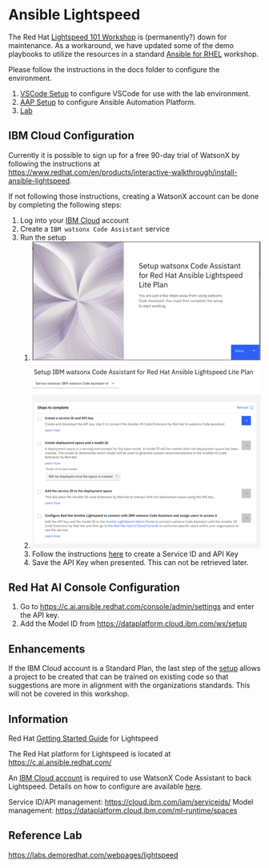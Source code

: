 # Ansible Lightspeed

The Red Hat [Lightspeed 101 Workshop](https://play.instruqt.com/embed/redhat/tracks/lightspeed-101) is (permanently?) down for maintenance. As a workaround, we have updated some of the demo playbooks to utilize the resources in a standard [Ansible for RHEL](https://aap2.demoredhat.com/exercises/ansible_rhel/) workshop.

Please follow the instructions in the docs folder to configure the environment.

1. [VSCode Setup](./docs/vscode_setup.md) to configure VSCode for use with the lab environment.
2. [AAP Setup](./docs/aap_setup.md) to configure Ansible Automation Platform.
3. [Lab](./docs/install_apache.md)

## IBM Cloud Configuration

Currently it is possible to sign up for a free 90-day trial of WatsonX by following the instructions at <https://www.redhat.com/en/products/interactive-walkthrough/install-ansible-lightspeed>.

If not following those instructions, creating a WatsonX account can be done by completing the following steps:

1. Log into your [IBM Cloud](https://cloud.ibm.com/) account
2. Create a `IBM watsonx Code Assistant` service
3. Run the setup
   1. ![Initial Setup](./assets/img/WatsonX_setup1.png)
   2. ![Setup Tasks](./assets/img/WatsonX_setup2.png)
   3. Follow the instructions [here](https://cloud.ibm.com/docs/watsonx-code-assistant?topic=watsonx-code-assistant-cloud-setup-a#sid_apikey) to create a Service ID and API Key
   4. Save the API Key when presented. This can not be retrieved later.

## Red Hat AI Console Configuration

1. Go to <https://c.ai.ansible.redhat.com/console/admin/settings> and enter the API key.
2. Add the Model ID from <https://dataplatform.cloud.ibm.com/wx/setup>

## Enhancements

If the IBM Cloud account is a Standard Plan, the last step of the [setup](https://cloud.ibm.com/docs/watsonx-code-assistant?topic=watsonx-code-assistant-cloud-setup-a#create-project) allows a project to be created that can be trained on existing code so that suggestions are more in alignment with the organizations standards. This will not be covered in this workshop.

## Information

Red Hat [Getting Started Guide](https://www.redhat.com/en/blog/getting-started-red-hat-ansible-lightspeed-ibm-watsonx-code-assistant) for Lightspeed

The Red Hat platform for Lightspeed is located at <https://c.ai.ansible.redhat.com/>

An [IBM Cloud account](https://cloud.ibm.com/registration) is required to use WatsonX Code Assistant to back Lightspeed. Details on how to configure are available [here](https://cloud.ibm.com/docs/watsonx-code-assistant?topic=watsonx-code-assistant-cloud-setup-a).

Service ID/API management: <https://cloud.ibm.com/iam/serviceids/>
Model management: <https://dataplatform.cloud.ibm.com/ml-runtime/spaces>

## Reference Lab

<https://labs.demoredhat.com/webpages/lightspeed>

